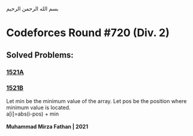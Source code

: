 بسم الله الرحمن الرحيم
<br />
# Codeforces Round #720 (Div. 2)
## Solved Problems:
### [1521A](https://codeforces.com/contest/1521/problem/A)
### [1521B](https://codeforces.com/contest/1521/problem/B)
Let min be the minimum value of the array. Let pos be the position where minimum value is located.<br/>
a[i]=abs(i-pos) + min
<br/><br/>
**Muhammad Mirza Fathan | 2021**
